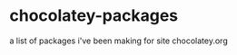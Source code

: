 chocolatey-packages
===================

a list of packages i've been making for site chocolatey.org